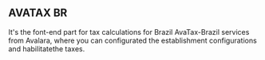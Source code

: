## AVATAX BR

It's the font-end part for tax calculations for Brazil AvaTax-Brazil services from Avalara, where you can configurated the establishment configurations and habilitatethe taxes.


